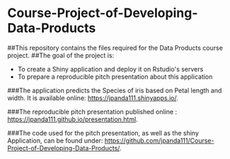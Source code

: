 # Course-Project-of-Developing-Data-Products

##This repository contains the files required for the Data Products course project. 
##The goal of the project is:

- To create a Shiny application and deploy it on Rstudio's servers
- To prepare a reproducible pitch presentation about this application

###The application predicts the Species of iris based on Petal length and width. It is available online: https://jpanda111.shinyapps.io/.

###The reproducible pitch presentation published online : https://jpanda111.github.io/presentation.html.

###The code used for the pitch presentation, as well as the shiny Application, can be found under: https://github.com/jpanda111/Course-Project-of-Developing-Data-Products/.
